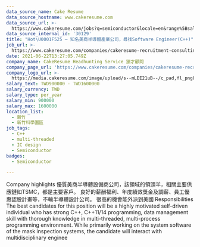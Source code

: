 ```yaml
---
data_source_name: Cake Resume
data_source_hostname: www.cakeresume.com
data_source_url: >-
  https://www.cakeresume.com/jobs?q=semiconductor&locale=en&range%5Bsalary_range%5D%5Bmin%5D=1000000
data_source_internal_id: '30129'
title: "Hot\U0001F525 – 知名美商半導體產業公司，尋找Software Engineer(C++)"
job_url: >-
  https://www.cakeresume.com/companies/cakeresume-recruitment-consulting/jobs/0ed4dd
date: 2021-06-22T13:27:05.749Z
company_name: CakeResume Headhunting Service 獵才顧問
company_page_url: 'https://www.cakeresume.com/companies/cakeresume-recruitment-consulting'
company_logo_url: >-
  https://media.cakeresume.com/image/upload/s--mLEE21uB--/c_pad,fl_png8,h_200,w_200/v1620881212/vdbipassrdfr8omwzeq6.png
salary_text: TWD900000 - TWD1600000
salary_currency: TWD
salary_type: per_year
salary_min: 900000
salary_max: 1600000
location_list:
  - 新竹
  - 新竹科學園區
job_tags:
  - C++
  - multi-threaded
  - IC design
  - Semiconductor
badges:
  - Semiconductor

---
```


Company highlights 優質美商半導體設備商公司，該領域的領頭羊，相關主要供應鏈如TSMC，都是主要客戶。 良好的薪酬福利、年度績效獎金及調薪、員工優惠認股計畫等，不輸半導體設計公司。 很高的機會能外派到美國 Responsibilities The best candidates for this position will be a highly motivated self-driven individual who has strong C++, C++11/14 programming, data management skill with thorough knowledge in multi-threaded, multi-process programming environment. While primarily working on the system software of the mask inspection systems, the candidate will interact with multidisciplinary enginee